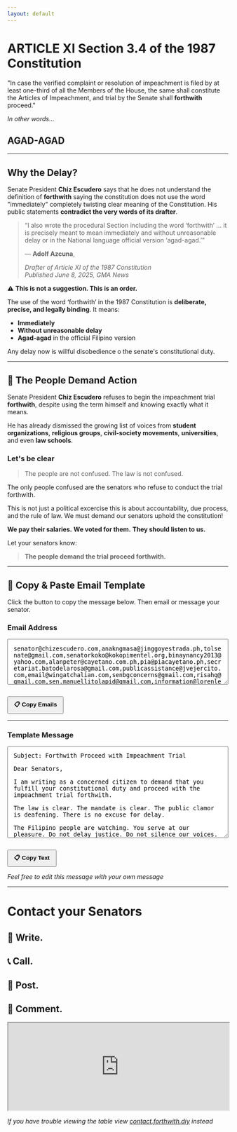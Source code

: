 ```yaml
---
layout: default
---
```



# ARTICLE XI Section 3.4 of the 1987 Constitution

"In case the verified complaint or resolution of impeachment is filed by at least one-third of all the Members of the House, the same shall constitute the Articles of Impeachment, and trial by the Senate shall **forthwith** proceed."

*In other words...*

## AGAD-AGAD

---

## Why the Delay?

Senate President **Chiz Escudero** says that he does not understand the definition of **forthwith** saying the constitution does not use the word "immediately" completely twisting clear meaning of the Constitution. His public statements **contradict the very words of its drafter**.

> “I also wrote the procedural Section including the word ‘forthwith’ … it is precisely meant to mean immediately and without unreasonable delay or in the National language official version ‘agad-agad.’”  
>
> — **Adolf Azcuna**, 
>
> *Drafter of Article XI of the 1987 Constitution*  
> *Published June 8, 2025, GMA News*

⚠️ **This is not a suggestion. This is an order.**

The use of the word ‘forthwith’ in the 1987 Constitution is **deliberate, precise, and legally binding**. It means:

- **Immediately**  
- **Without unreasonable delay**  
- **Agad-agad** in the official Filipino version


Any delay now is willful disobedience o the senate's constitutional duty. 

---


## 🚨 The People Demand Action

Senate President **Chiz Escudero** refuses to begin the impeachment trial **forthwith**, despite using the term himself and knowing exactly what it means. 

He has already dismissed the growing list of voices from **student organizations**, **religious groups**, **civil-society movements**, **universities**, and even **law schools**.

### Let's be clear

> The people are not confused. 
> The law is not confused. 

The only people confused are the senators who refuse to conduct the trial forthwith.

This is not just a political excercise this is about accountability, due process, and the rule of law. We must demand our senators uphold the constitution!

**We pay their salaries.**
**We voted for them.**
**They should listen to us.**

Let your senators know:  
> **The people demand the trial proceed forthwith.**

---

## 📝 Copy & Paste Email Template
Click the button to copy the message below. Then email or message your senator.

### Email Address
<textarea id="message" rows="5" style="width:100%; padding:1em; font-family:monospace;">
senator@chizescudero.com,anakngmasa@jinggoyestrada.ph,tolsenate@gmail.com,senatorkoko@kokopimentel.org,binaynancy2013@yahoo.com,alanpeter@cayetano.com.ph,pia@piacayetano.ph,secretariat.batodelarosa@gmail.com,publicassistance@jvejercito.com,email@wingatchalian.com,senbgconcerns@gmail.com,risahq@gmail.com,sen.manuellitolapid@gmail.com,information@lorenlegarda.com.ph,osimeemarcos@gmail.com,osrobinpadilla@gmail.com,gracepoe2013@gmail.com,sen@bongrevillajr.ph,info@raffytulfoinaction.com,senatorjoelvillanueva@yahoo.com,sencynthiavillar@gmail.com,senatormarkvillar@gmail.com,senmigzzubiri@gmail.com,sen.escudero@gmail.com,senatorjinggoyestrada@gmail.com,osbinay.publicassistance@gmail.com,media.batodelarosa@senate.gov.ph,senjve@jvejercito.com,loren@lorenlegarda.com.ph,senzubirilegis@gmail.com
</textarea>

<button onclick="copyMessage()" style="margin-top:1em; padding:0.5em 1em; font-weight:bold;">📋 Copy Emails</button>

<script>
function copyMessage() {
  var copyText = document.getElementById("message");
  copyText.select();
  copyText.setSelectionRange(0, 99999); // For mobile devices
  document.execCommand("copy");
  alert("Emails copied to clipboard!");
}
</script>

---

### Template Message

<textarea id="message" rows="12" style="width:100%; padding:1em; font-family:monospace;">
Subject: Forthwith Proceed with Impeachment Trial

Dear Senators,

I am writing as a concerned citizen to demand that you fulfill your constitutional duty and proceed with the impeachment trial forthwith. 

The law is clear. The mandate is clear. The public clamor is deafening. There is no excuse for delay.

The Filipino people are watching. You serve at our pleasure. Do not delay justice. Do not silence our voices.

Forthwith means immediately. agad-agad.

Sincerely,
[Your Name]
[Your City/Province]
</textarea>

<button onclick="copyMessage()" style="margin-top:1em; padding:0.5em 1em; font-weight:bold;">📋 Copy Text</button>

<script>
function copyMessage() {
  var copyText = document.getElementById("message");
  copyText.select();
  copyText.setSelectionRange(0, 99999); // For mobile devices
  document.execCommand("copy");
  alert("Message copied to clipboard!");
}
</script>

*Feel free to edit this message with your own message*

---

# Contact your Senators

## 📨 **Write.**  
## 📞 **Call.**  
## 📢 **Post.**  
## 💬 **Comment.**

<iframe src="https://docs.google.com/spreadsheets/d/e/2PACX-1vRWhyegRZCBSeGPxJqVZsFFr9N-ha7OGVncTyQF50YfzbBhUQJ1c_Q8nPv1lVaRF2MKR_CF7zqACx5k/pubhtml?widget=true&amp;headers=false" width="100%" height="200px"></iframe>



*If you have trouble viewing the table view <a href="contact.forthwith.diy">contact.forthwith.diy</a> instead*